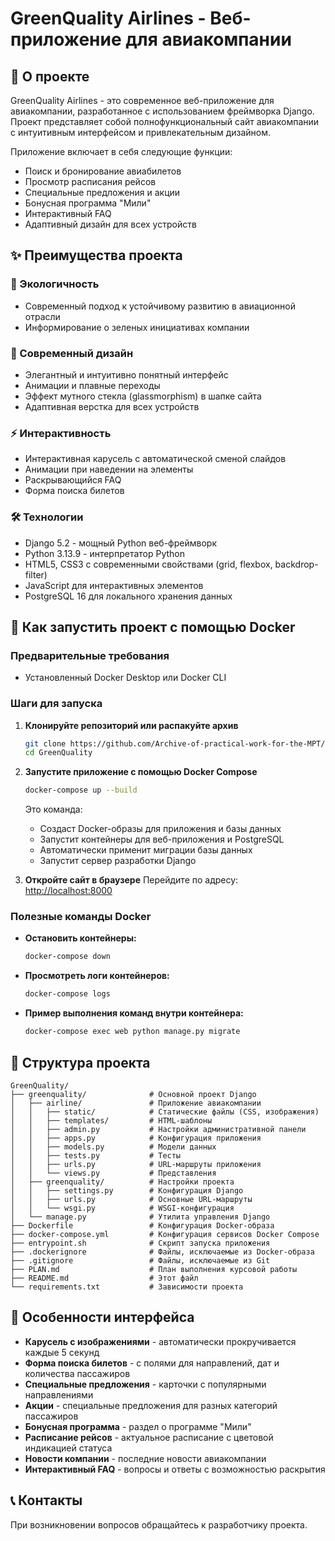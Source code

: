 # GreenQuality Airlines - Веб-приложение для авиакомпании

## 🛫 О проекте

GreenQuality Airlines - это современное веб-приложение для авиакомпании, разработанное с использованием фреймворка Django. Проект представляет собой полнофункциональный сайт авиакомпании с интуитивным интерфейсом и привлекательным дизайном.

Приложение включает в себя следующие функции:
- Поиск и бронирование авиабилетов
- Просмотр расписания рейсов
- Специальные предложения и акции
- Бонусная программа "Мили"
- Интерактивный FAQ
- Адаптивный дизайн для всех устройств

## ✨ Преимущества проекта

### 🌿 Экологичность
- Современный подход к устойчивому развитию в авиационной отрасли
- Информирование о зеленых инициативах компании

### 🎨 Современный дизайн
- Элегантный и интуитивно понятный интерфейс
- Анимации и плавные переходы
- Эффект мутного стекла (glassmorphism) в шапке сайта
- Адаптивная верстка для всех устройств

### ⚡ Интерактивность
- Интерактивная карусель с автоматической сменой слайдов
- Анимации при наведении на элементы
- Раскрывающийся FAQ
- Форма поиска билетов

### 🛠 Технологии
- Django 5.2 - мощный Python веб-фреймворк
- Python 3.13.9 - интерпретатор Python
- HTML5, CSS3 с современными свойствами (grid, flexbox, backdrop-filter)
- JavaScript для интерактивных элементов
- PostgreSQL 16 для локального хранения данных

## 🚀 Как запустить проект с помощью Docker

### Предварительные требования
- Установленный Docker Desktop или Docker CLI

### Шаги для запуска

1. **Клонируйте репозиторий или распакуйте архив**
   ```bash
   git clone https://github.com/Archive-of-practical-work-for-the-MPT/GreenQuality.git
   cd GreenQuality
   ```

2. **Запустите приложение с помощью Docker Compose**
   ```bash
   docker-compose up --build
   ```
   
   Это команда:
   - Создаст Docker-образы для приложения и базы данных
   - Запустит контейнеры для веб-приложения и PostgreSQL
   - Автоматически применит миграции базы данных
   - Запустит сервер разработки Django

3. **Откройте сайт в браузере**
   Перейдите по адресу: [http://localhost:8000](http://localhost:8000)

### Полезные команды Docker

- **Остановить контейнеры:**
  ```bash
  docker-compose down
  ```

- **Просмотреть логи контейнеров:**
  ```bash
  docker-compose logs
  ```

- **Пример выполнения команд внутри контейнера:**
  ```bash
  docker-compose exec web python manage.py migrate
  ```

## 📁 Структура проекта

```
GreenQuality/
├── greenquality/              # Основной проект Django
│   ├── airline/               # Приложение авиакомпании
│   │   ├── static/            # Статические файлы (CSS, изображения)
│   │   ├── templates/         # HTML-шаблоны
│   │   ├── admin.py           # Настройки административной панели
│   │   ├── apps.py            # Конфигурация приложения
│   │   ├── models.py          # Модели данных
│   │   ├── tests.py           # Тесты
│   │   ├── urls.py            # URL-маршруты приложения
│   │   └── views.py           # Представления
│   ├── greenquality/          # Настройки проекта
│   │   ├── settings.py        # Конфигурация Django
│   │   ├── urls.py            # Основные URL-маршруты
│   │   └── wsgi.py            # WSGI-конфигурация
│   └── manage.py              # Утилита управления Django
├── Dockerfile                 # Конфигурация Docker-образа
├── docker-compose.yml         # Конфигурация сервисов Docker Compose
├── entrypoint.sh              # Скрипт запуска приложения
├── .dockerignore              # Файлы, исключаемые из Docker-образа
├── .gitignore                 # Файлы, исключаемые из Git
├── PLAN.md                    # План выполнения курсовой работы
├── README.md                  # Этот файл
└── requirements.txt           # Зависимости проекта
```

## 🎯 Особенности интерфейса

- **Карусель с изображениями** - автоматически прокручивается каждые 5 секунд
- **Форма поиска билетов** - с полями для направлений, дат и количества пассажиров
- **Специальные предложения** - карточки с популярными направлениями
- **Акции** - специальные предложения для разных категорий пассажиров
- **Бонусная программа** - раздел о программе "Мили"
- **Расписание рейсов** - актуальное расписание с цветовой индикацией статуса
- **Новости компании** - последние новости авиакомпании
- **Интерактивный FAQ** - вопросы и ответы с возможностью раскрытия

## 📞 Контакты

При возникновении вопросов обращайтесь к разработчику проекта.